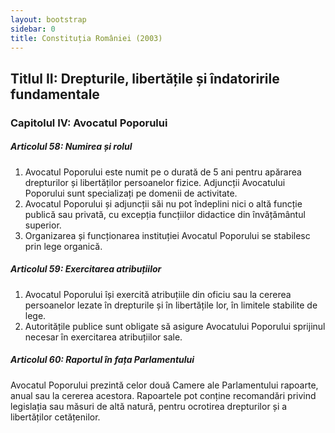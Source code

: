 ```yaml
---
layout: bootstrap
sidebar: 0
title: Constituția României (2003)
---
```


## Titlul II: Drepturile, libertățile și îndatoririle fundamentale

### Capitolul IV: Avocatul Poporului

##### **Articolul 58**: *Numirea și rolul*

1. Avocatul Poporului este numit pe o durată de 5 ani pentru apărarea drepturilor și libertăților persoanelor fizice. Adjuncții Avocatului Poporului sunt specializați pe domenii de activitate.
1. Avocatul Poporului și adjuncții săi nu pot îndeplini nici o altă funcție publică sau privată, cu excepția funcțiilor didactice din învățământul superior.
1. Organizarea și funcționarea instituției Avocatul Poporului se stabilesc prin lege organică.

##### **Articolul 59**: *Exercitarea atribuțiilor*

1. Avocatul Poporului își exercită atribuțiile din oficiu sau la cererea persoanelor lezate în drepturile și în libertățile lor, în limitele stabilite de lege.
1. Autoritățile publice sunt obligate să asigure Avocatului Poporului sprijinul necesar în exercitarea atribuțiilor sale.

##### **Articolul 60**: *Raportul în fața Parlamentului*

Avocatul Poporului prezintă celor două Camere ale Parlamentului rapoarte, anual sau la cererea acestora. Rapoartele pot conține recomandări privind legislația sau măsuri de altă natură, pentru ocrotirea drepturilor și a libertăților cetățenilor.